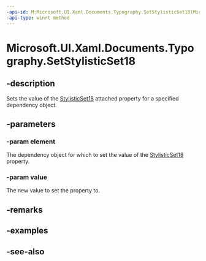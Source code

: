 ```yaml
---
-api-id: M:Microsoft.UI.Xaml.Documents.Typography.SetStylisticSet18(Microsoft.UI.Xaml.DependencyObject,System.Boolean)
-api-type: winrt method
---
```


<!-- Method syntax
public void SetStylisticSet18(Windows.UI.Xaml.DependencyObject element, System.Boolean value)
-->

# Microsoft.UI.Xaml.Documents.Typography.SetStylisticSet18

## -description
Sets the value of the [StylisticSet18](/windows/winui/api/microsoft.ui.xaml.documents.typography#xaml-attached-properties) attached property for a specified dependency object.

## -parameters
### -param element
The dependency object for which to set the value of the [StylisticSet18](/windows/winui/api/microsoft.ui.xaml.documents.typography#xaml-attached-properties) property.

### -param value
The new value to set the property to.

## -remarks

## -examples

## -see-also
